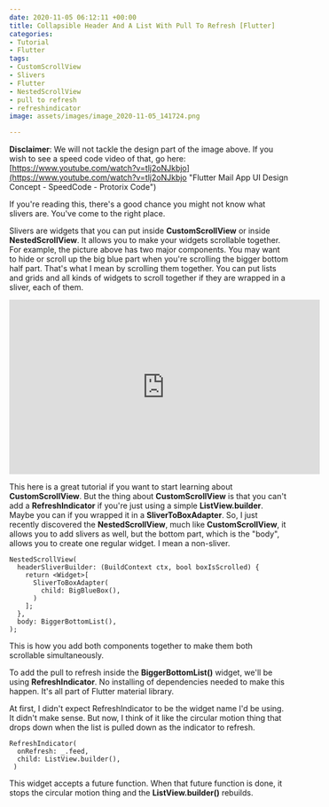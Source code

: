 ```yaml
---
date: 2020-11-05 06:12:11 +00:00
title: Collapsible Header And A List With Pull To Refresh [Flutter]
categories:
- Tutorial
- Flutter
tags:
- CustomScrollView
- Slivers
- Flutter
- NestedScrollView
- pull to refresh
- refreshindicator
image: assets/images/image_2020-11-05_141724.png

---
```

**Disclaimer**: We will not tackle the design part of the image above. If you wish to see a speed code video of that, go here: [https://www.youtube.com/watch?v=tlj2oNJkbjo](https://www.youtube.com/watch?v=tlj2oNJkbjo "Flutter Mail App UI Design Concept - SpeedCode - Protorix Code")

If you're reading this, there's a good chance you might not know what slivers are. You've come to the right place.

Slivers are widgets that you can put inside **CustomScrollView** or inside **NestedScrollView**. It allows you to make your widgets scrollable together. For example, the picture above has two major components. You may want to hide or scroll up the big blue part when you're scrolling the bigger bottom half part. That's what I mean by scrolling them together. You can put lists and grids and all kinds of widgets to scroll together if they are wrapped in a sliver, each of them.

<iframe width="560" height="315" src="https://www.youtube.com/embed/k2v3gxtMlDE" frameborder="0" allow="accelerometer; autoplay; clipboard-write; encrypted-media; gyroscope; picture-in-picture" allowfullscreen></iframe>

This here is a great tutorial if you want to start learning about **CustomScrollView**. But the thing about **CustomScrollView** is that you can't add a **RefreshIndicator** if you're just using a simple **ListView.builder**. Maybe you can if you wrapped it in a **SliverToBoxAdapter**. So, I just recently discovered the **NestedScrollView**, much like **CustomScrollView**, it allows you to add slivers as well, but the bottom part, which is the "body", allows you to create one regular widget. I mean a non-sliver.

    NestedScrollView(
      headerSliverBuilder: (BuildContext ctx, bool boxIsScrolled) {
        return <Widget>[
          SliverToBoxAdapter(
            child: BigBlueBox(),
          )
        ];
      },
      body: BiggerBottomList(),
    ); 

This is how you add both components together to make them both scrollable simultaneously. 

To add the pull to refresh inside the **BiggerBottomList()** widget, we'll be using **RefreshIndicator**. No installing of dependencies needed to make this happen. It's all part of Flutter material library. 

At first, I didn't expect RefreshIndicator to be the widget name I'd be using. It didn't make sense. But now, I think of it like the circular motion thing that drops down when the list is pulled down as the indicator to refresh.

    RefreshIndicator(
      onRefresh: _.feed,
      child: ListView.builder(),
     )

This widget accepts a future function. When that future function is done, it stops the circular motion thing and the **ListView.builder()** rebuilds. 